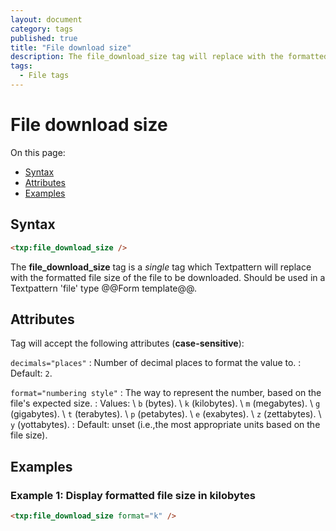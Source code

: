 ```yaml
---
layout: document
category: tags
published: true
title: "File download size"
description: The file_download_size tag will replace with the formatted file size of the file to be downloaded.
tags:
  - File tags
---
```


# File download size

On this page:

* [Syntax](#syntax)
* [Attributes](#attributes)
* [Examples](#examples)

## Syntax

~~~ html
<txp:file_download_size />
~~~

The **file_download_size** tag is a *single* tag which Textpattern will replace with the formatted file size of the file to be downloaded. Should be used in a Textpattern 'file' type @@Form template@@.

## Attributes

Tag will accept the following attributes (**case-sensitive**):

`decimals="places"`
: Number of decimal places to format the value to.
: Default: `2`.

`format="numbering style"`
: The way to represent the number, based on the file's expected size.
: Values: \\
`b` (bytes). \\
`k` (kilobytes). \\
`m` (megabytes). \\
`g` (gigabytes). \\
`t` (terabytes). \\
`p` (petabytes). \\
`e` (exabytes). \\
`z` (zettabytes). \\
`y` (yottabytes).
: Default: unset (i.e.,the most appropriate units based on the file size).

## Examples

### Example 1: Display formatted file size in kilobytes

~~~ html
<txp:file_download_size format="k" />
